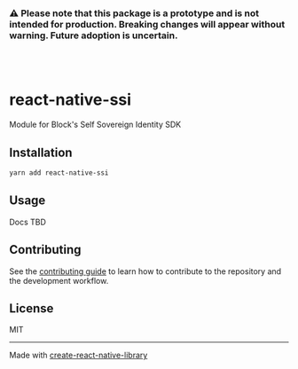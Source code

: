 ### ⚠️ Please note that this package is a prototype and is not intended for production. Breaking changes will appear without warning. Future adoption is uncertain.

<br /><br />

# react-native-ssi

Module for Block's Self Sovereign Identity SDK

## Installation

```sh
yarn add react-native-ssi
```

## Usage

Docs TBD

## Contributing

See the [contributing guide](CONTRIBUTING.md) to learn how to contribute to the repository and the development workflow.

## License

MIT

---

Made with [create-react-native-library](https://github.com/callstack/react-native-builder-bob)
